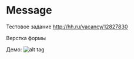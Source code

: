 # Message
Тестовое задание http://hh.ru/vacancy/12827830

Верстка формы

Демо:
![alt tag](http://joxi.ru/xAeNXLzs7v6Gry)




